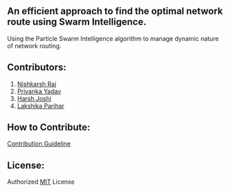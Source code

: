 ## An efficient approach to find the optimal network route using Swarm Intelligence.

Using the Particle Swarm Intelligence algorithm to manage dynamic nature of network routing.

## Contributors:

1. [Nishkarsh Raj](https://www.github.com/NishkarshRaj)
2. [Priyanka Yadav](https://www.github.com/Priyanka488)
3. [Harsh Joshi](https://www.github.com/josharsh)
4. [Lakshika Parihar](https://www.github.com/lakshika1064)

## How to Contribute:

[Contribution Guideline](CONTRIBUTING.md)

## License: 

Authorized [MIT](LICENSE) License 
